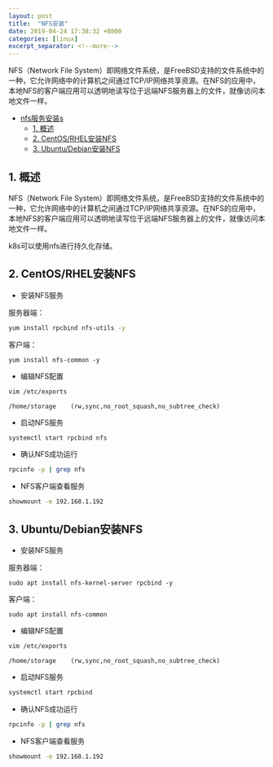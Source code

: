 ```yaml
---
layout: post
title:  "NFS安装"
date: 2019-04-24 17:38:32 +0800
categories: [linux]
excerpt_separator: <!--more-->
---
```


NFS（Network File System）即网络文件系统，是FreeBSD支持的文件系统中的一种，它允许网络中的计算机之间通过TCP/IP网络共享资源。在NFS的应用中，本地NFS的客户端应用可以透明地读写位于远端NFS服务器上的文件，就像访问本地文件一样。

<!--more-->

<!-- @import "[TOC]" {cmd="toc" depthFrom=1 depthTo=6 orderedList=false} -->

<!-- code_chunk_output -->

* [nfs服务安装s](#nfs服务安装s)
	* [1. 概述](#1-概述)
	* [2. CentOS/RHEL安装NFS](#2-centosrhel安装nfs)
	* [3. Ubuntu/Debian安装NFS](#3-ubuntudebian安装nfs)

<!-- /code_chunk_output -->

## 1. 概述

NFS（Network File System）即网络文件系统，是FreeBSD支持的文件系统中的一种，它允许网络中的计算机之间通过TCP/IP网络共享资源。在NFS的应用中，本地NFS的客户端应用可以透明地读写位于远端NFS服务器上的文件，就像访问本地文件一样。

k8s可以使用nfs进行持久化存储。

## 2. CentOS/RHEL安装NFS

* 安装NFS服务

服务器端：

```bash
yum install rpcbind nfs-utils -y
```

客户端：

```shell
yum install nfs-common -y
```

* 编辑NFS配置

```bash
vim /etc/exports
```

```text
/home/storage    (rw,sync,no_root_squash,no_subtree_check)
```

* 启动NFS服务

```bash
systemctl start rpcbind nfs
```

* 确认NFS成功运行

```bash
rpcinfo -p | grep nfs
```

* NFS客户端查看服务

```bash
showmount -e 192.168.1.192
```

## 3. Ubuntu/Debian安装NFS

* 安装NFS服务

服务器端：

```shell
sudo apt install nfs-kernel-server rpcbind -y
```

客户端：

```shell
sudo apt install nfs-common
```

* 编辑NFS配置

```bash
vim /etc/exports
```

```text
/home/storage    (rw,sync,no_root_squash,no_subtree_check)
```

* 启动NFS服务

```bash
systemctl start rpcbind
```

* 确认NFS成功运行

```bash
rpcinfo -p | grep nfs
```

* NFS客户端查看服务

```bash
showmount -e 192.168.1.192
```